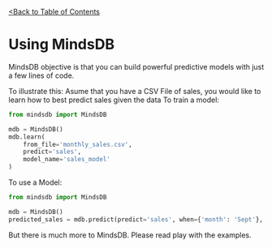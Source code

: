 [<Back to Table of Contents](README.md)
# Using MindsDB

MindsDB objective is that you can build powerful predictive models with just a few lines of code.

To illustrate this:
Asume that you have a CSV File of sales, you would like to learn how to best predict sales given the data 
To train a model:

```python
from mindsdb import MindsDB

mdb = MindsDB()
mdb.learn(
    from_file='monthly_sales.csv',
    predict='sales',
    model_name='sales_model'
)
```

To use a Model:

```python
from mindsdb import MindsDB

mdb = MindsDB()
predicted_sales = mdb.predict(predict='sales', when={'month': 'Sept'}, model_name='sales_model')

```

But there is much more to MindsDB. Please read play with the examples.